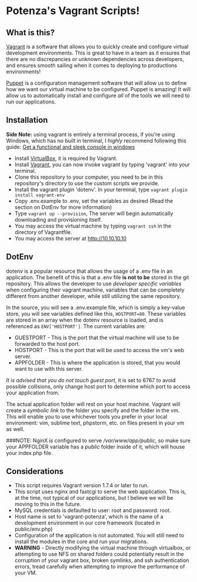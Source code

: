 # Potenza's Vagrant Scripts!

## What is this?
[Vagrant](https://www.vagrantup.com/) is a software that allows you to quickly create and configure virtual development environments. This is great to have in a team as it ensures that there are no discrepancies or unknown dependencies across developers, and ensures smooth sailing when it comes to deploying to productions environments!   

[Puppet](https://puppetlabs.com/) is a configuration management software that will allow us to define how we want our virtual machine to be configured. Puppet is amazing! It will allow us to automatically install and configure *all* of the tools we will need to run our applications.

## Installation   

**Side Note:** using vagrant is entirely a terminal process, if you're using Windows, which has no built in terminal, I *highly* recommend following this guide: [Get a functional and sleek console in windows](https://scotch.io/tutorials/get-a-functional-and-sleek-console-in-windows)

* Install [VirtualBox](https://www.virtualbox.org), it is required by Vagrant.
* Install [Vagrant](https://www.vagrantup.com/docs/installation/), you can now invoke vagrant by typing 'vagrant' into your terminal.
* Clone this repository to your computer, you need to be in this repository's directory to use the custom scripts we provide.
* Install the vagrant plugin 'dotenv'. In your terminal, type ```vagrant plugin install vagrant-env```
* Copy .env.example to .env, set the variables as desired (Read the section on DotEnv for more information)
* Type ```vagrant up --provision```, The server will begin automatically downloading and provisioning itself.
* You may access the virtual machine by typing ```vagrant ssh``` in the directory of Vagrantfile.
* You may access the server at http://10.10.10.10

## DotEnv
dotenv is a popular resource that allows the usage of a .env file in an application. The benefit of this is that a .env file **is not to be** stored in the git repository. This allows the developer to use *developer specific variables* when configuring their vagrant machine, variables that can be completely different from another developer, while still utilizing the same repository.   

In the source, you will see a .env.example file, which is simply a key-value store, you will see variables defined like this, ```HOSTPORT=80```. These variables are stored in an array when the dotenv resource is loaded, and is referenced as ```ENV['HOSTPORT']```. The current variables are: 

* GUESTPORT - This is the port that the virtual machine will use to be forwarded to the host port.
* HOSTPORT - This is the port that will be used to access the vm's web server.
* APPFOLDER - This is where the application is stored, that you would want to use with this server.   

*It is advised that you do not touch guest port*, it is set to 6767 to avoid possible collisions, only change host port to determine which port to access your application from.   

The actual application folder will rest on your host machine. Vagrant will create a *symbolic link* to the folder you specify and the folder in the vm. This will enable you to use whichever tools you prefer in your local environment: vim, sublime text, phpstorm, etc. on files present in your vm as well.

###NOTE: NginX is configured to serve _/var/www/app/public_, so make sure your APPFOLDER variable has a _public_ folder inside of it, which will house your index.php file.

## Considerations
* This script requires Vagrant version 1.7.4 or later to run.
* This script uses nginx and fastcgi to serve the web application. This is, at the time, not typical of our applications, but I believe we will be moving to this in the future.
* MySQL credentials is defaulted to user: root and password: root.
* Host name is set to 'vagrant-potenza', which is the name of a development environment in our core framework (located in public/env.php)
* Configuration of the application is not automated. You will still need to install the modules in the core and run your migrations.
* **WARNING** - Directly modifying the virtual machine through virtualbox, or attempting to use NFS on shared folders could potentially result in the corruption of your vagrant box, broken symlinks, and ssh authentication errors, tread carefully when attempting to improve the performance of your VM.